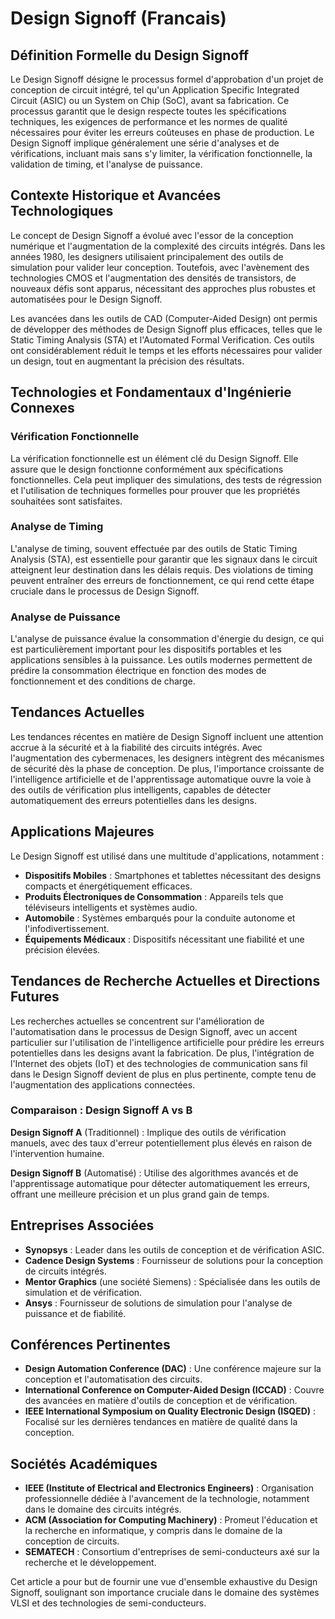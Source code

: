 # Design Signoff (Francais)

## Définition Formelle du Design Signoff

Le Design Signoff désigne le processus formel d'approbation d'un projet de conception de circuit intégré, tel qu'un Application Specific Integrated Circuit (ASIC) ou un System on Chip (SoC), avant sa fabrication. Ce processus garantit que le design respecte toutes les spécifications techniques, les exigences de performance et les normes de qualité nécessaires pour éviter les erreurs coûteuses en phase de production. Le Design Signoff implique généralement une série d'analyses et de vérifications, incluant mais sans s'y limiter, la vérification fonctionnelle, la validation de timing, et l'analyse de puissance.

## Contexte Historique et Avancées Technologiques

Le concept de Design Signoff a évolué avec l'essor de la conception numérique et l'augmentation de la complexité des circuits intégrés. Dans les années 1980, les designers utilisaient principalement des outils de simulation pour valider leur conception. Toutefois, avec l'avènement des technologies CMOS et l'augmentation des densités de transistors, de nouveaux défis sont apparus, nécessitant des approches plus robustes et automatisées pour le Design Signoff.

Les avancées dans les outils de CAD (Computer-Aided Design) ont permis de développer des méthodes de Design Signoff plus efficaces, telles que le Static Timing Analysis (STA) et l'Automated Formal Verification. Ces outils ont considérablement réduit le temps et les efforts nécessaires pour valider un design, tout en augmentant la précision des résultats.

## Technologies et Fondamentaux d'Ingénierie Connexes

### Vérification Fonctionnelle

La vérification fonctionnelle est un élément clé du Design Signoff. Elle assure que le design fonctionne conformément aux spécifications fonctionnelles. Cela peut impliquer des simulations, des tests de régression et l'utilisation de techniques formelles pour prouver que les propriétés souhaitées sont satisfaites.

### Analyse de Timing

L'analyse de timing, souvent effectuée par des outils de Static Timing Analysis (STA), est essentielle pour garantir que les signaux dans le circuit atteignent leur destination dans les délais requis. Des violations de timing peuvent entraîner des erreurs de fonctionnement, ce qui rend cette étape cruciale dans le processus de Design Signoff.

### Analyse de Puissance

L'analyse de puissance évalue la consommation d'énergie du design, ce qui est particulièrement important pour les dispositifs portables et les applications sensibles à la puissance. Les outils modernes permettent de prédire la consommation électrique en fonction des modes de fonctionnement et des conditions de charge.

## Tendances Actuelles

Les tendances récentes en matière de Design Signoff incluent une attention accrue à la sécurité et à la fiabilité des circuits intégrés. Avec l'augmentation des cybermenaces, les designers intègrent des mécanismes de sécurité dès la phase de conception. De plus, l'importance croissante de l'intelligence artificielle et de l'apprentissage automatique ouvre la voie à des outils de vérification plus intelligents, capables de détecter automatiquement des erreurs potentielles dans les designs.

## Applications Majeures

Le Design Signoff est utilisé dans une multitude d'applications, notamment :

- **Dispositifs Mobiles** : Smartphones et tablettes nécessitant des designs compacts et énergétiquement efficaces.
- **Produits Électroniques de Consommation** : Appareils tels que téléviseurs intelligents et systèmes audio.
- **Automobile** : Systèmes embarqués pour la conduite autonome et l'infodivertissement.
- **Équipements Médicaux** : Dispositifs nécessitant une fiabilité et une précision élevées.

## Tendances de Recherche Actuelles et Directions Futures

Les recherches actuelles se concentrent sur l'amélioration de l'automatisation dans le processus de Design Signoff, avec un accent particulier sur l'utilisation de l'intelligence artificielle pour prédire les erreurs potentielles dans les designs avant la fabrication. De plus, l'intégration de l'Internet des objets (IoT) et des technologies de communication sans fil dans le Design Signoff devient de plus en plus pertinente, compte tenu de l'augmentation des applications connectées.

### Comparaison : Design Signoff A vs B

**Design Signoff A** (Traditionnel) : Implique des outils de vérification manuels, avec des taux d'erreur potentiellement plus élevés en raison de l'intervention humaine.

**Design Signoff B** (Automatisé) : Utilise des algorithmes avancés et de l'apprentissage automatique pour détecter automatiquement les erreurs, offrant une meilleure précision et un plus grand gain de temps.

## Entreprises Associées

- **Synopsys** : Leader dans les outils de conception et de vérification ASIC.
- **Cadence Design Systems** : Fournisseur de solutions pour la conception de circuits intégrés.
- **Mentor Graphics** (une société Siemens) : Spécialisée dans les outils de simulation et de vérification.
- **Ansys** : Fournisseur de solutions de simulation pour l'analyse de puissance et de fiabilité.

## Conférences Pertinentes

- **Design Automation Conference (DAC)** : Une conférence majeure sur la conception et l'automatisation des circuits.
- **International Conference on Computer-Aided Design (ICCAD)** : Couvre des avancées en matière d'outils de conception et de vérification.
- **IEEE International Symposium on Quality Electronic Design (ISQED)** : Focalisé sur les dernières tendances en matière de qualité dans la conception.

## Sociétés Académiques

- **IEEE (Institute of Electrical and Electronics Engineers)** : Organisation professionnelle dédiée à l'avancement de la technologie, notamment dans le domaine des circuits intégrés.
- **ACM (Association for Computing Machinery)** : Promeut l'éducation et la recherche en informatique, y compris dans le domaine de la conception de circuits.
- **SEMATECH** : Consortium d'entreprises de semi-conducteurs axé sur la recherche et le développement.

Cet article a pour but de fournir une vue d'ensemble exhaustive du Design Signoff, soulignant son importance cruciale dans le domaine des systèmes VLSI et des technologies de semi-conducteurs.